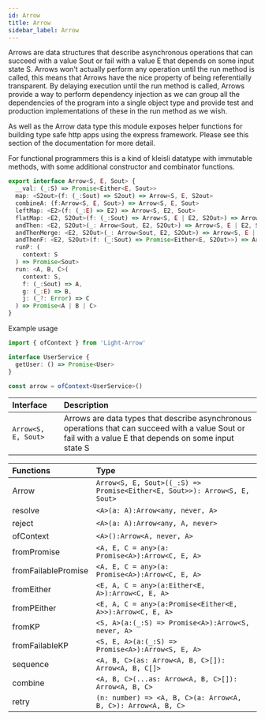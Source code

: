 ```yaml
---
id: Arrow
title: Arrow
sidebar_label: Arrow
---
```


Arrows are data structures that describe asynchronous operations that can succeed with a value Sout or fail with a value E that depends on some input state S. Arrows won't actually perform any operation until the run method is called, this means that Arrows have the nice property of being referentially transparent. By delaying execution until the run method is called, Arrows provide a way to perform dependency injection as we can group all the dependencies of the program into a single object type and provide test and production implementations of these in the run method as we wish.

As well as the Arrow data type this module exposes helper functions for building type safe http apps using the express framework. Please see this section of the documentation for more detail.

For functional programmers this is a kind of kleisli datatype with immutable methods, with some additional constructor and combinator functions.

```ts
export interface Arrow<S, E, Sout> {
  __val: (_:S) => Promise<Either<E, Sout>>
  map: <S2out>(f: (_:Sout) => S2out) => Arrow<S, E, S2out>
  combineA: (f:Arrow<S, E, Sout>) => Arrow<S, E, Sout>
  leftMap: <E2>(f: (_:E) => E2) => Arrow<S, E2, Sout>
  flatMap: <E2, S2Out>(f: (_:Sout) => Arrow<S, E | E2, S2Out>) => Arrow<S, E | E2, S2Out>
  andThen: <E2, S2Out>(_: Arrow<Sout, E2, S2Out>) => Arrow<S, E | E2, S2Out>
  andThenMerge: <E2, S2Out>(_: Arrow<Sout, E2, S2Out>) => Arrow<S, E | E2, Sout & S2Out>
  andThenF: <E2, S2Out>(f: (_:Sout) => Promise<Either<E, S2Out>>) => Arrow<S, E | E2, S2Out>
  runP: (
    context: S
  ) => Promise<Sout>
  run: <A, B, C>(
    context: S,
    f: (_:Sout) => A,
    g: (_:E) => B,
    j: (_?: Error) => C
  ) => Promise<A | B | C>
}
```

Example usage

```ts
import { ofContext } from 'Light-Arrow'

interface UserService {
  getUser: () => Promise<User>
}

const arrow = ofContext<UserService>()

```

| Interface      | Description |
| :---        |:---         |
| ```Arrow<S, E, Sout>```   | Arrows are data types that describe asynchronous operations that can succeed with a value Sout or fail with a value E that depends on some input state S |

| Functions      | Type |
| :---        |:---         |
| Arrow   | ```Arrow<S, E, Sout>((_:S) => Promise<Either<E, Sout>>): Arrow<S, E, Sout>```     |
| resolve   | ```<A>(a: A):Arrow<any, never, A>```        |
| reject   | ```<A>(a: A):Arrow<any, A, never>```        |
| ofContext   | ```<A>():Arrow<A, never, A>```        |
| fromPromise   | ```<A, E, C = any>(a: Promise<A>):Arrow<C, E, A>```        |
| fromFailablePromise   | ```<A, E, C = any>(a: Promise<A>):Arrow<C, E, A>```        |
| fromEither   | ```<E, A, C = any>(a:Either<E, A>):Arrow<C, E, A>```        |
| fromPEither   | ```<E, A, C = any>(a:Promise<Either<E, A>>):Arrow<C, E, A>```        |
| fromKP   | ```<S, A>(a:(_:S) => Promise<A>):Arrow<S, never, A>```        |
| fromFailableKP   | ```<S, E, A>(a:(_:S) => Promise<A>):Arrow<S, E, A>```        |
| sequence   | ```<A, B, C>(as: Arrow<A, B, C>[]): Arrow<A, B, C[]>```        |
| combine   | ```<A, B, C>(...as: Arrow<A, B, C>[]): Arrow<A, B, C>```        |
| retry   | ```(n: number) => <A, B, C>(a: Arrow<A, B, C>): Arrow<A, B, C>```        |